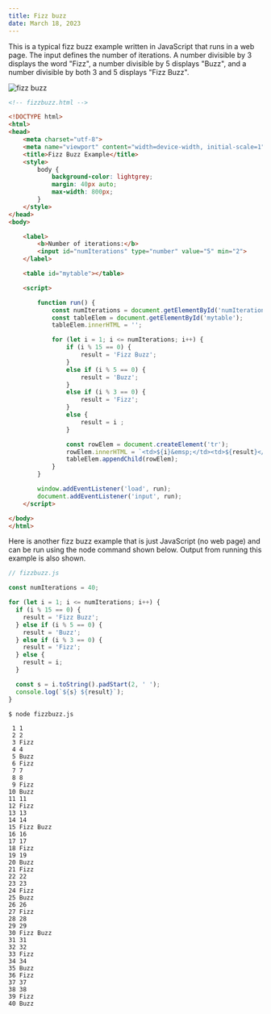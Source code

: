 ```yaml
---
title: Fizz buzz
date: March 18, 2023
---
```


This is a typical fizz buzz example written in JavaScript that runs in a web page. The input defines the number of iterations. A number divisible by 3 displays the word "Fizz", a number divisible by 5 displays "Buzz", and a number divisible by both 3 and 5 displays "Fizz Buzz".

<img src="../images/fizzbuzz.png" style="max-width:400px;" alt="fizz buzz">

```html
<!-- fizzbuzz.html -->

<!DOCTYPE html>
<html>
<head>
    <meta charset="utf-8">
    <meta name="viewport" content="width=device-width, initial-scale=1">
    <title>Fizz Buzz Example</title>
    <style>
        body {
            background-color: lightgrey;
            margin: 40px auto;
            max-width: 800px;
        }
    </style>
</head>
<body>

    <label>
        <b>Number of iterations:</b>
        <input id="numIterations" type="number" value="5" min="2">
    </label>

    <table id="mytable"></table>

    <script>

        function run() {
            const numIterations = document.getElementById('numIterations').value;
            const tableElem = document.getElementById('mytable');
            tableElem.innerHTML = '';

            for (let i = 1; i <= numIterations; i++) {
                if (i % 15 == 0) {
                    result = 'Fizz Buzz';
                }
                else if (i % 5 == 0) {
                    result = 'Buzz';
                }
                else if (i % 3 == 0) {
                    result = 'Fizz';
                }
                else {
                    result = i ;
                }

                const rowElem = document.createElement('tr');
                rowElem.innerHTML = `<td>${i}&emsp;</td><td>${result}</td>`
                tableElem.appendChild(rowElem);
            }
        }

        window.addEventListener('load', run);
        document.addEventListener('input', run);
    </script>

</body>
</html>
```

Here is another fizz buzz example that is just JavaScript (no web page) and can be run using the node command shown below. Output from running this example is also shown.

```javascript
// fizzbuzz.js

const numIterations = 40;

for (let i = 1; i <= numIterations; i++) {
  if (i % 15 == 0) {
    result = 'Fizz Buzz';
  } else if (i % 5 == 0) {
    result = 'Buzz';
  } else if (i % 3 == 0) {
    result = 'Fizz';
  } else {
    result = i;
  }

  const s = i.toString().padStart(2, ' ');
  console.log(`${s} ${result}`);
}
```

```
$ node fizzbuzz.js

 1 1
 2 2
 3 Fizz
 4 4
 5 Buzz
 6 Fizz
 7 7
 8 8
 9 Fizz
10 Buzz
11 11
12 Fizz
13 13
14 14
15 Fizz Buzz
16 16
17 17
18 Fizz
19 19
20 Buzz
21 Fizz
22 22
23 23
24 Fizz
25 Buzz
26 26
27 Fizz
28 28
29 29
30 Fizz Buzz
31 31
32 32
33 Fizz
34 34
35 Buzz
36 Fizz
37 37
38 38
39 Fizz
40 Buzz
```

